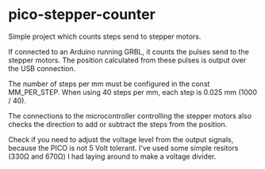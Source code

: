 # pico-stepper-counter
Simple project which counts steps send to stepper motors.

If connected to an Arduino running GRBL, it counts the pulses send to the stepper motors. The position calculated from these pulses is output over the USB connection.

The number of steps per mm must be configured in the const MM_PER_STEP. When using 40 steps per mm, each step is 0.025 mm (1000 / 40).

The connections to the microcontroller controlling the stepper motors also checks the direction to add or subtract the steps from the position.

Check if you need to adjust the voltage level from the output signals, because the PICO is not 5 Volt tolerant. I've used some  simple resitors (330Ω and 670Ω) I had laying around to make a voltage divider.